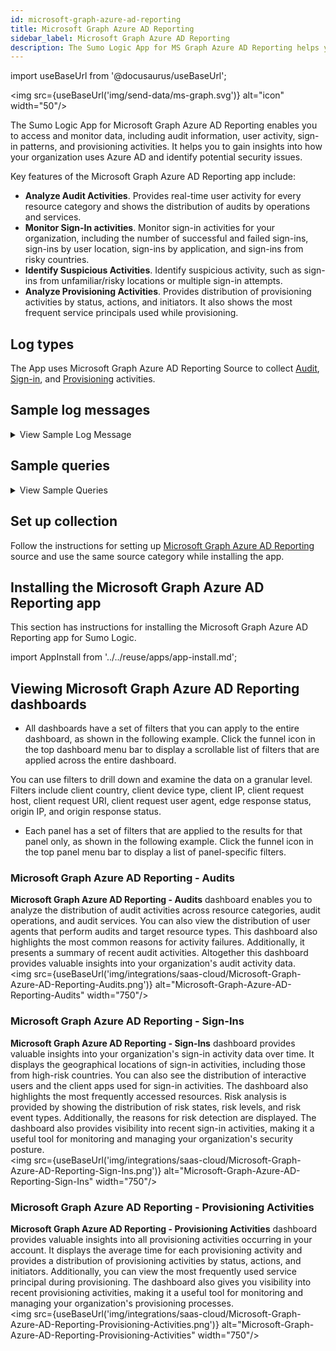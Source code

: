 ```yaml
---
id: microsoft-graph-azure-ad-reporting
title: Microsoft Graph Azure AD Reporting
sidebar_label: Microsoft Graph Azure AD Reporting
description: The Sumo Logic App for MS Graph Azure AD Reporting helps you to monitor and analyze user activity, sign-in patterns and provisioning activities.
---
```

import useBaseUrl from '@docusaurus/useBaseUrl';

<img src={useBaseUrl('img/send-data/ms-graph.svg')} alt="icon" width="50"/>

The Sumo Logic App for Microsoft Graph Azure AD Reporting enables you to access and monitor data, including audit information, user activity, sign-in patterns, and provisioning activities. It helps you to gain insights into how your organization uses Azure AD and identify potential security issues.

Key features of the Microsoft Graph Azure AD Reporting app include:
- **Analyze Audit Activities**. Provides real-time user activity for every resource category and shows the distribution of audits by operations and services.
- **Monitor Sign-In activities**. Monitor sign-in activities for your organization, including the number of successful and failed sign-ins, sign-ins by user location, sign-ins by application, and sign-ins from risky countries.
- **Identify Suspicious Activities**. Identify suspicious activity, such as sign-ins from unfamiliar/risky locations or multiple sign-in attempts.
- **Analyze Provisioning Activities**. Provides distribution of provisioning activities by status, actions, and initiators. It also shows the most frequent service principals used while provisioning.

## Log types

The App uses Microsoft Graph Azure AD Reporting Source to collect [Audit](https://learn.microsoft.com/en-us/graph/api/resources/directoryaudit?view=graph-rest-1.0), [Sign-in](https://learn.microsoft.com/en-us/graph/api/resources/signin?view=graph-rest-1.0), and [Provisioning](https://learn.microsoft.com/en-us/graph/api/resources/provisioningobjectsummary?view=graph-rest-1.0) activities.

## Sample log messages

<details>
<summary>View Sample Log Message</summary>

```json title="Audit Activity Message"
{
  "id": "Directory_d4d04864-b03e-4a15-9899-cb36abd1e7d2_CYJZP_45515702",
  "category": "ApplicationManagement",
  "correlationId": "d4d04864-b03e-4a15-9899-cb36abd1e7d2",
  "result": "success",
  "resultReason": "",
  "activityDisplayName": "Hard delete service principal",
  "activityDateTime": "2023-05-09T11:41:56.7381342Z",
  "loggedByService": "Core Directory",
  "operationType": "Delete",
  "initiatedBy": {
    "user": null,
    "app": {
      "appId": null,
      "displayName": "Managed Service Identity",
      "servicePrincipalId": "3a0e6816-ad4e-44fa-9cae-ffc0ad8a2ff2",
      "servicePrincipalName": null
    }
  },
  "targetResources": [
    {
      "id": "5c0e70ea-8ac7-4d99-8313-10041699c5cc",
      "displayName": "SUMOBRDLQProcessorjw5wh7hnrrv46",
      "type": "ServicePrincipal",
      "userPrincipalName": null,
      "groupType": null,
      "modifiedProperties": [
        {
          "displayName": "TargetId.ServicePrincipalNames",
          "oldValue": null,
          "newValue": "\"551d1b05-a73a-493a-b348-dab7d1193c03;https://identity.azure.net/4ZA1q0sKiZEg6SXU8aYi7Lci6VKrg+aVo//Dp2vYGuU=\""
        },
        {
          "displayName": "ActorId.ServicePrincipalNames",
          "oldValue": null,
          "newValue": "\"ef5d5c69-a5df-46bb-acaf-426f161a21a2;https://serviceidentity.azure.net/\""
        },
        {
          "displayName": "SPN",
          "oldValue": null,
          "newValue": "\"ef5d5c69-a5df-46bb-acaf-426f161a21a2;https://serviceidentity.azure.net/\""
        }
      ]
    }
  ],
  "additionalDetails": [
    {
      "key": "AppId",
      "value": "551d1b05-a73a-493a-b348-dab7d1193c03"
    }
  ]
}
```
```json title="Sign-In Activity"
{
  "id": "66ea54eb-6301-4ee5-be62-ff5a759100",
  "createdDateTime": "2023-05-09T11:41:56.7381342Z",
  "userDisplayName": "Contoso",
  "userPrincipalName": "account1@contoso.com",
  "userId": "26be570a-ae82-4189-b4e2-a37c6808512d",
  "appId": "de8bc8b5-d9f9-48b1-a8ad-b748da725064",
  "appDisplayName": "Graph explorer",
  "ipAddress": "51.79.214.246",
  "clientAppUsed": "SMTP",
  "correlationId": "d79f5bee-5860-4832-928f-3133e22ae912",
  "conditionalAccessStatus": "success",
  "isInteractive": false,
  "riskDetail": "adminGeneratedTemporaryPassword",
  "riskLevelAggregated": "medium",
  "riskLevelDuringSignIn": "none",
  "riskState": "confirmedSafe",
  "riskEventTypes": [
    "anonymizedIPAddress",
    "maliciousIPAddress"
  ],
  "resourceDisplayName": "Microsoft Security",
  "resourceId": "00000003-0000-0000-c000-000000000000",
  "status": {
    "errorCode": 0,
    "failureReason": null,
    "additionalDetails": null
  },
  "deviceDetail": {
    "deviceId": "",
    "displayName": null,
    "operatingSystem": "Windows 10",
    "browser": "Edge 80.0.361",
    "isCompliant": null,
    "isManaged": null,
    "trustType": null
  },
  "location": {
    "city": "Redmond",
    "state": "Washington",
    "countryOrRegion": "US",
    "geoCoordinates": {
      "altitude": null,
      "latitude": 47.68050003051758,
      "longitude": -122.12094116210938
    }
  },
  "appliedConditionalAccessPolicies": [
    {
      "id": "de7e60eb-ed89-4d73-8205-2227def6b7c9",
      "displayName": "SharePoint limited access for guest workers",
      "enforcedGrantControls": [],
      "enforcedSessionControls": [],
      "result": "notEnabled"
    },
    {
      "id": "6701123a-b4c6-48af-8565-565c8bf7cabc",
      "displayName": "Medium signin risk block",
      "enforcedGrantControls": [],
      "enforcedSessionControls": [],
      "result": "notEnabled"
    }
  ]
}
```

```json title="Provisioning Activity"
{
  "id": "75b5b0ae-9fc5-8d0e-e0a9-7y6a4728de56",
  "activityDateTime": "2019-05-09T03:00:54Z",
  "tenantId": "74beb175-3b80-7b63-b9d5-6f0b76082b16",
  "jobId": "aws.74beb1753b704b63b8d56f0b76082b16.10a7a801-7101-4c69-ae00-ce9f75f8460a",
  "cycleId": "b6502552-018d-79bd-8869-j47194dc65c1",
  "changeId": "b6502552-018d-89bd-9969-b49194dc65c1",
  "provisioningAction": "update",
  "durationInMilliseconds": 3236,
  "provisioningStatusInfo": {
    "status": "failure",
    "errorInformation": null
  },
  "provisioningSteps": [
    {
      "name": "EntryImport",
      "provisioningStepType": "Import",
      "status": "success",
      "description": "Retrieved RolesCompound '10a7a801-7101-4c69-ae00-ce9f75f8460a' from Contoso",
      "details": {}
    },
    {
      "name": "EntryExportUpdate",
      "provisioningStepType": "Export",
      "status": "success",
      "description": "RolesCompound '60a7a801-7101-4c69-ae00-ce9f75f8460a' was updated in Azure Active Directory",
      "details": {
        "ReportableIdentifier": "60a7a801-7101-4c69-ae00-ce9f75f8460a"
      }
    }
  ],
  "modifiedProperties": [
    {
      "displayName": "appId",
      "oldValue": null,
      "newValue": "60a7a801-7101-4c69-ae00-ce9f75f8460a"
    },
    {
      "displayName": "Roles",
      "oldValue": null,
      "newValue": "jaws-prod-role2,jaws-prod-saml2, jayaws-role,jayaws-saml, TestRole,super-saml"
    },
    {
      "displayName": "objectId",
      "oldValue": null,
      "newValue": "6nn37b93-185a-4485-a519-50c09549f3ad"
    },
    {
      "displayName": "displayName",
      "oldValue": null,
      "newValue": "Contoso"
    },
    {
      "displayName": "homepage",
      "oldValue": null,
      "newValue": "https://signin.contoso.com/saml?metadata=contoso|ISV9.1|primary|z"
    }
  ],
  "servicePrincipal": {
    "id": "6cc35b93-185a-4485-a519-50c09549g3ad",
    "displayName": "Sontoco"
  },
  "sourceSystem": {
    "id": "d1e090e1-f2f4-4678-be44-6442ffff0621",
    "displayName": "Contoso",
    "details": {}
  },
  "targetSystem": {
    "id": "e69d4bd2-2da2-483e-bc49-aad4080b91b3",
    "displayName": "Azure Active Directory",
    "details": {
      "ApplicationId": "bcf4d658-ac9f-408d-bf04-e86dc10328fb",
      "ServicePrincipalId": "6nn35b93-185a-4485-a519-50c09549f3ad",
      "ServicePrincipalDisplayName": "Contoso"
    }
  },
  "initiatedBy": {
    "initiatingType": "user",
    "id": "",
    "displayName": "Azure AD Provisioning Service"
  },
  "sourceIdentity": {
    "identityType": "RolesCompound",
    "id": "60a7a801-7101-4c69-ae00-ce9f75f8460a",
    "displayName": "",
    "details": {}
  },
  "targetIdentity": {
    "identityType": "ServicePrincipal",
    "id": "6nn35b93-185a-4485-a519-50c09549f3ad",
    "displayName": "",
    "details": {}
  }
}
```
</details>

## Sample queries

<details>
<summary>View Sample Queries</summary>

```sql title="Audis by Resource Categories (Audit Activity)"
_sourceCategory="azure_ad_reporting" "activityDisplayName" "operationType"
| json "id","activityDisplayName","category","loggedByService","operationType","result","resultReason","targetResources[*].type","initiatedBy.user","initiatedBy.app" as id,activity,category,logged_by_service,operation_type,operation_result,result_reason,target_resource_type,is_user_initiator,is_app_initiator nodrop
| where category matches "{{resource_category}}"
| where logged_by_service matches"{{service}}"
| where operation_result matches "{{operation_result}}"
| where operation_type matches "{{operation_type}}"
| if (isNull(is_user_initiator),"app","user") as initiator
| where initiator matches "{{initiator}}"
| count_distinct(id) as frequency by category
| sort by frequency
```

```sql title="Sign-In Over Time (Sign-In Activity)"
_sourceCategory="azure_ad_reporting" "appDisplayName" "clientAppUsed" "ipAddress" "resourceId"
| json "id","ipAddress","clientAppUsed","isInteractive","resourceDisplayName","riskDetail","riskEventTypes","riskLevelAggregated","riskState","status.failureReason","conditionalAccessStatus" as id, ip,client_app_used,is_interactive,resource,risk_reason,risk_event_types,risk_level,risk_state,failure_reason,conditional_activity_status nodrop
| where risk_reason matches "{{risk_reason}}"
| where risk_level matches "{{risk_level}}"
| where risk_state matches "{{risk_state}}"
| where client_app_used matches "{{client_app_used}}"
| where conditional_activity_status matches "{{conditional_access_policy_status}}"
| if(isNull(failure_reason) or isBlank(failure_reason),"false","true") as sign_in_failed
| where sign_in_failed matches "{{sign_in_failed}}"
| timeslice 1d
| count_distinct(id) by _timeslice
| fillmissing timeslice
```

```sql title="Average Provisioning Activity Time (Provisioning Activity)"
_sourceCategory="azure_ad_reporting" "provisioningAction" "provisioningSteps" "provisioningStatusInfo"
| json "id","provisioningStatusInfo.status","provisioningAction","durationInMilliseconds","initiatedBy.initiatingType","servicePrincipal.displayName","sourceIdentity.identityType","sourceSystem.displayName","targetIdentity.identityType","targetSystem.displayName" as id,provisioning_status,provisioning_action,duration_in_ms,initiated_by,service_principal,source_identity_type,source_system,target_identity_type,target_system_name nodrop
| where initiated_by matches "{{initiated_by}}"
| where provisioning_action matches "{{provisioning_action}}"
| where provisioning_status matches "{{provisioning_status}}"
| where service_principal matches "{{service_principal}}"
| count_distinct(id) by duration_in_ms
| avg(duration_in_ms)
```
</details>

## Set up collection

Follow the instructions for setting up [Microsoft Graph Azure AD Reporting](/docs/send-data/hosted-collectors/cloud-to-cloud-integration-framework/microsoft-graph-azure-ad-reporting-source/) source and use the same source category while installing the app.

## Installing the Microsoft Graph Azure AD Reporting app​

This section has instructions for installing the Microsoft Graph Azure AD Reporting app for Sumo Logic.

import AppInstall from '../../reuse/apps/app-install.md';

<AppInstall/>

## Viewing Microsoft Graph Azure AD Reporting dashboards​​

* All dashboards have a set of filters that you can apply to the entire dashboard, as shown in the following example. Click the funnel icon in the top dashboard menu bar to display a scrollable list of filters that are applied across the entire dashboard.

 You can use filters to drill down and examine the data on a granular level. Filters include client country, client device type, client IP, client request host, client request URI, client request user agent, edge response status, origin IP, and origin response status.

* Each panel has a set of filters that are applied to the results for that panel only, as shown in the following example. Click the funnel icon in the top panel menu bar to display a list of panel-specific filters.

### Microsoft Graph Azure AD Reporting - Audits

**Microsoft Graph Azure AD Reporting - Audits** dashboard enables you to analyze the distribution of audit activities across resource categories, audit operations, and audit services. You can also view the distribution of user agents that perform audits and target resource types. This dashboard also highlights the most common reasons for activity failures. Additionally, it presents a summary of recent audit activities. Altogether this dashboard provides valuable insights into your organization's audit activity data.<br/><img src={useBaseUrl('img/integrations/saas-cloud/Microsoft-Graph-Azure-AD-Reporting-Audits.png')} alt="Microsoft-Graph-Azure-AD-Reporting-Audits" width="750"/>

### Microsoft Graph Azure AD Reporting - Sign-Ins

**Microsoft Graph Azure AD Reporting - Sign-Ins** dashboard provides valuable insights into your organization's sign-in activity data over time. It displays the geographical locations of sign-in activities, including those from high-risk countries. You can also see the distribution of interactive users and the client apps used for sign-in activities. The dashboard also highlights the most frequently accessed resources. Risk analysis is provided by showing the distribution of risk states, risk levels, and risk event types. Additionally, the reasons for risk detection are displayed. The dashboard also provides visibility into recent sign-in activities, making it a useful tool for monitoring and managing your organization's security posture.<br/><img src={useBaseUrl('img/integrations/saas-cloud/Microsoft-Graph-Azure-AD-Reporting-Sign-Ins.png')} alt="Microsoft-Graph-Azure-AD-Reporting-Sign-Ins" width="750"/>

### Microsoft Graph Azure AD Reporting - Provisioning Activities

**Microsoft Graph Azure AD Reporting - Provisioning Activities** dashboard provides valuable insights into all provisioning activities occurring in your account. It displays the average time for each provisioning activity and provides a distribution of provisioning activities by status, actions, and initiators. Additionally, you can view the most frequently used service principal during provisioning. The dashboard also gives you visibility into recent provisioning activities, making it a useful tool for monitoring and managing your organization's provisioning processes.<br/><img src={useBaseUrl('img/integrations/saas-cloud/Microsoft-Graph-Azure-AD-Reporting-Provisioning-Activities.png')} alt="Microsoft-Graph-Azure-AD-Reporting-Provisioning-Activities" width="750"/>
